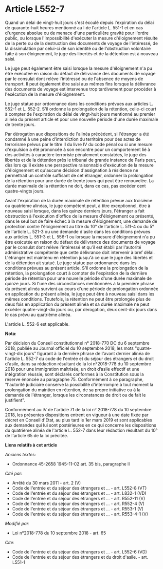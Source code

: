 # Article L552-7

Quand un délai de vingt-huit jours s'est écoulé depuis l'expiration du délai de quarante-huit heures mentionné au I de
l'article L. 551-1 et en cas d'urgence absolue ou de menace d'une particulière gravité pour l'ordre public, ou lorsque
l'impossibilité d'exécuter la mesure d'éloignement résulte de la perte ou de la destruction des documents de voyage de
l'intéressé, de la dissimulation par celui-ci de son identité ou de l'obstruction volontaire faite à son éloignement, le juge
des libertés et de la détention est à nouveau saisi.

Le juge peut également être saisi lorsque la mesure d'éloignement n'a pu être exécutée en raison du défaut de délivrance des
documents de voyage par le consulat dont relève l'intéressé ou de l'absence de moyens de transport. Il peut également être
saisi aux mêmes fins lorsque la délivrance des documents de voyage est intervenue trop tardivement pour procéder à
l'exécution de la mesure d'éloignement.

Le juge statue par ordonnance dans les conditions prévues aux articles L. 552-1 et L. 552-2. S'il ordonne la prolongation de
la rétention, celle-ci court à compter de l'expiration du délai de vingt-huit jours mentionné au premier alinéa du présent
article et pour une nouvelle période d'une durée maximale de trente jours.

Par dérogation aux dispositions de l'alinéa précédent, si l'étranger a été condamné à une peine d'interdiction du territoire
pour des actes de terrorisme prévus par le titre II du livre IV du code pénal ou si une mesure d'expulsion a été prononcée à
son encontre pour un comportement lié à des activités à caractère terroriste pénalement constatées, le juge des libertés et
de la détention près le tribunal de grande instance de Paris peut, dès lors qu'il existe une perspective raisonnable
d'exécution de la mesure d'éloignement et qu'aucune décision d'assignation à résidence ne permettrait un contrôle suffisant
de cet étranger, ordonner la prolongation de la rétention pour une durée de trente jours qui peut être renouvelée. La durée
maximale de la rétention ne doit, dans ce cas, pas excéder cent quatre-vingts jours.

Avant l'expiration de la durée maximale de rétention prévue aux troisième ou quatrième alinéas, le juge compétent peut, à
titre exceptionnel, être à nouveau saisi lorsque, dans les quinze derniers jours, l'étranger a fait obstruction à l'exécution
d'office de la mesure d'éloignement ou présenté, dans le seul but de faire échec à la mesure d'éloignement, une demande de
protection contre l'éloignement au titre du 10° de l'article L. 511-4 ou du 5° de l'article L. 521-3 ou une demande d'asile
dans les conditions prévues aux articles L. 551-3 et L. 556-1 ou lorsque la mesure d'éloignement n'a pu être exécutée en
raison du défaut de délivrance des documents de voyage par le consulat dont relève l'intéressé et qu'il est établi par
l'autorité administrative compétente que cette délivrance doit intervenir à bref délai. L'étranger est maintenu en rétention
jusqu'à ce que le juge des libertés et de la détention ait statué. Le juge statue par ordonnance dans les conditions prévues
au présent article. S'il ordonne la prolongation de la rétention, la prolongation court à compter de l'expiration de la
dernière période de rétention pour une nouvelle période d'une durée maximale de quinze jours. Si l'une des circonstances
mentionnées à la première phrase du présent alinéa survient au cours d'une période de prolongation ordonnée en application du
présent alinéa, le juge peut être à nouveau saisi dans les mêmes conditions. Toutefois, la rétention ne peut être prolongée
plus de deux fois en application du présent alinéa et sa durée maximale ne peut excéder quatre-vingt-dix jours ou, par
dérogation, deux cent-dix jours dans le cas prévu au quatrième alinéa.

L'article L. 552-6 est applicable.

**Nota:**

Par décision du Conseil constitutionnel n° 2018-770 DC du 6 septembre 2018, publiée au Journal officiel du 10 septembre 2018,
les mots "quatre-vingt-dix jours" figurant à la dernière phrase de l'avant dernier alinéa de l'article L. 552-7 du code de
l'entrée et du séjour des étrangers et du droit d'asile, dans sa rédaction résultant de la loi n°2018-778 du 10 septembre
2018 pour une immigration maîtrisée, un droit d’asile effectif et une intégration réussie, sont déclarés conformes à la
Constitution sous la réserve énoncée au paragraphe 75. Conformément à ce paragraphe, "l'autorité judiciaire conserve la
possibilité d'interrompre à tout moment la prolongation du maintien en rétention, de sa propre initiative ou à la demande de
l'étranger, lorsque les circonstances de droit ou de fait le justifient".

Conformément au IV de l'article 71 de la loi n° 2018-778 du 10 septembre 2018, les présentes dispositions entrent en vigueur
à une date fixée par décret en Conseil d'Etat, au plus tard le 1er mars 2019 et sont applicables aux demandes qui lui sont
postérieures en ce qui concerne les dispositions du quatrième alinéa de l'article L. 552-7 dans leur rédaction résultant du
10° de l'article 65 de la loi précitée.

**Liens relatifs à cet article**

_Anciens textes_:

  - Ordonnance 45-2658 1945-11-02 art. 35 bis, paragraphe II

_Cité par_:

  - Arrêté du 30 mars 2011 - art. 2 (V)
  - Code de l'entrée et du séjour des étrangers et ... - art. L552-8 (VT)
  - Code de l'entrée et du séjour des étrangers et ... - art. L832-1 (VD)
  - Code de l'entrée et du séjour des étrangers et ... - art. R552-11 (V)
  - Code de l'entrée et du séjour des étrangers et ... - art. R552-4 (V)
  - Code de l'entrée et du séjour des étrangers et ... - art. R553-1 (V)
  - Code de l'entrée et du séjour des étrangers et ... - art. R553-4-1 (V)

_Modifié par_:

  - Loi n°2018-778 du 10 septembre 2018 - art. 65

_Cite_:

  - Code de l'entrée et du séjour des étrangers et ... - art. L552-6 (VD)
  - Code de l'entrée et du séjour des étrangers et du droit d'asile. - art. L551-1
